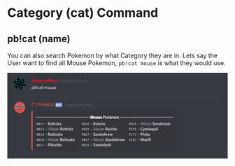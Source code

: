 # Category \(cat\) Command

## pb!cat \(name\)

You can also search Pokemon by what Category they are in. Lets say the User want to find all Mouse Pokemon, `pb!cat mouse` is what they would use.

![](../.gitbook/assets/category%20%281%29.PNG)

